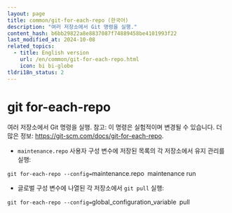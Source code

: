 ```yaml
---
layout: page
title: common/git-for-each-repo (한국어)
description: "여러 저장소에서 Git 명령을 실행."
content_hash: b6bb29822a8e8837087f74889458be4101993f22
last_modified_at: 2024-10-08
related_topics:
  - title: English version
    url: /en/common/git-for-each-repo.html
    icon: bi bi-globe
tldri18n_status: 2
---
```

# git for-each-repo

여러 저장소에서 Git 명령을 실행.
참고: 이 명령은 실험적이며 변경될 수 있습니다.
더 많은 정보: <https://git-scm.com/docs/git-for-each-repo>.

- `maintenance.repo` 사용자 구성 변수에 저장된 목록의 각 저장소에서 유지 관리를 실행:

`git for-each-repo --config=`<span class="tldr-var badge badge-pill bg-dark-lm bg-white-dm text-white-lm text-dark-dm font-weight-bold">maintenance.repo</span>` `<span class="tldr-var badge badge-pill bg-dark-lm bg-white-dm text-white-lm text-dark-dm font-weight-bold">maintenance run</span>

- 글로벌 구성 변수에 나열된 각 저장소에서 `git pull` 실행:

`git for-each-repo --config=`<span class="tldr-var badge badge-pill bg-dark-lm bg-white-dm text-white-lm text-dark-dm font-weight-bold">global_configuration_variable</span>` `<span class="tldr-var badge badge-pill bg-dark-lm bg-white-dm text-white-lm text-dark-dm font-weight-bold">pull</span>
